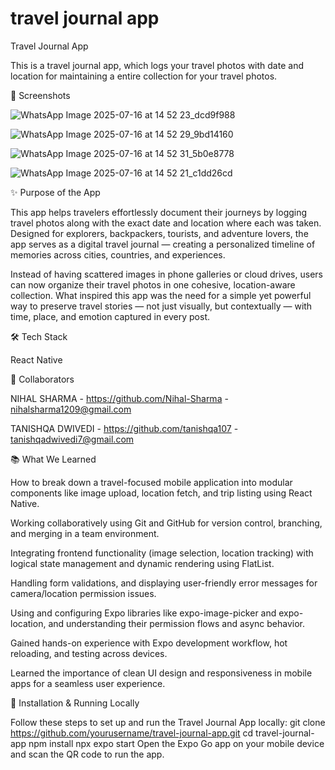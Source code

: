 # travel journal app

Travel Journal App

This is a travel journal app, which logs your travel photos with date and location for maintaining a entire collection for your travel photos.


📸 Screenshots

![WhatsApp Image 2025-07-16 at 14 52 23_dcd9f988](https://github.com/user-attachments/assets/d53de128-58c3-4ac6-95c7-f5acb310f8fa)


![WhatsApp Image 2025-07-16 at 14 52 29_9bd14160](https://github.com/user-attachments/assets/08b90947-453a-4cdd-8a9e-43ac1a29a500)


![WhatsApp Image 2025-07-16 at 14 52 31_5b0e8778](https://github.com/user-attachments/assets/0358bd2a-79d3-4309-9f4b-00e2d4374ef0)


![WhatsApp Image 2025-07-16 at 14 52 21_c1dd26cd](https://github.com/user-attachments/assets/1cca89c5-abd2-4396-a810-fb9e9eff4eb1)


✨ Purpose of the App

This app helps travelers effortlessly document their journeys by logging travel photos along with the exact date and location where each was taken. Designed for explorers, backpackers, tourists, and adventure lovers, the app serves as a digital travel journal — creating a personalized timeline of memories across cities, countries, and experiences.


Instead of having scattered images in phone galleries or cloud drives, users can now organize their travel photos in one cohesive, location-aware collection. What inspired this app was the need for a simple yet powerful way to preserve travel stories — not just visually, but contextually — with time, place, and emotion captured in every post.



🛠 Tech Stack

React Native 



🤝 Collaborators

NIHAL SHARMA - https://github.com/Nihal-Sharma - nihalsharma1209@gmail.com


TANISHQA DWIVEDI - https://github.com/tanishqa107 - tanishqadwivedi7@gmail.com


📚 What We Learned

How to break down a travel-focused mobile application into modular components like image upload, location fetch, and trip listing using React Native.

Working collaboratively using Git and GitHub for version control, branching, and merging in a team environment.

Integrating frontend functionality (image selection, location tracking) with logical state management and dynamic rendering using FlatList.

Handling form validations, and displaying user-friendly error messages for camera/location permission issues.

Using and configuring Expo libraries like expo-image-picker and expo-location, and understanding their permission flows and async behavior.

Gained hands-on experience with Expo development workflow, hot reloading, and testing across devices.

Learned the importance of clean UI design and responsiveness in mobile apps for a seamless user experience.


🚧 Installation & Running Locally

Follow these steps to set up and run the Travel Journal App locally:
git clone https://github.com/yourusername/travel-journal-app.git
cd travel-journal-app
npm install
npx expo start
Open the Expo Go app on your mobile device and scan the QR code to run the app.
